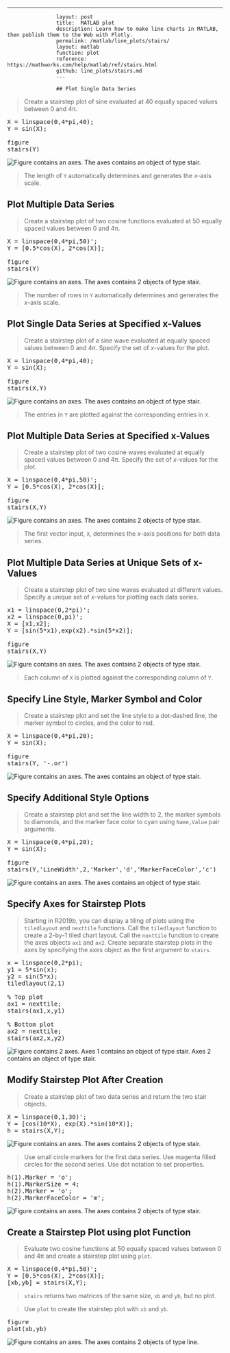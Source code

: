 ---
                    layout: post
                    title:  MATLAB plot
                    description: Learn how to make line charts in MATLAB, then publish them to the Web with Plotly.
                    permalink: /matlab/line_plots/stairs/
                    layout: matlab
                    function: plot
                    reference: https://mathworks.com/help/matlab/ref/stairs.html
                    github: line_plots/stairs.md
                    ---

                    ## Plot Single Data Series 









> Create a stairstep plot of sine evaluated at 40 equally spaced values between 0 and 4π. 

<pre class="mcode">X = linspace(0,4*pi,40);
Y = sin(X);

figure
stairs(Y)</pre>

![Figure contains an axes. The axes contains an object of type stair.](https://mathworks.com/help/examples/graphics/win64/PlotaSingleDataSeriesExample_01.png)

> The length of `Y` automatically determines and generates the *x*-axis scale. 

## Plot Multiple Data Series 









> Create a stairstep plot of two cosine functions evaluated at 50 equally spaced values between 0 and 4π. 

<pre class="mcode">X = linspace(0,4*pi,50)';
Y = [0.5*cos(X), 2*cos(X)];

figure
stairs(Y)</pre>

![Figure contains an axes. The axes contains 2 objects of type stair.](https://mathworks.com/help/examples/graphics/win64/PlotMultipleDataSeriesExample_01.png)

> The number of rows in `Y` automatically determines and generates the *x*-axis scale. 

## Plot Single Data Series at Specified x-Values 









> Create a stairstep plot of a sine wave evaluated at equally spaced values between 0 and 4π. Specify the set of *x*-values for the plot. 

<pre class="mcode">X = linspace(0,4*pi,40);
Y = sin(X);

figure
stairs(X,Y)</pre>

![Figure contains an axes. The axes contains an object of type stair.](https://mathworks.com/help/examples/graphics/win64/PlotaSingleDataSeriesatSpecifiedxValuesExample_01.png)

> The entries in `Y` are plotted against the corresponding entries in `X`. 

## Plot Multiple Data Series at Specified x-Values 









> Create a stairstep plot of two cosine waves evaluated at equally spaced values between 0 and 4π. Specify the set of *x*-values for the plot. 

<pre class="mcode">X = linspace(0,4*pi,50)';
Y = [0.5*cos(X), 2*cos(X)];

figure
stairs(X,Y)</pre>

![Figure contains an axes. The axes contains 2 objects of type stair.](https://mathworks.com/help/examples/graphics/win64/PlotMultipleDataSeriesatSpecifiedxValuesExample_01.png)

> The first vector input, `X`, determines the *x*-axis positions for both data series. 

## Plot Multiple Data Series at Unique Sets of x-Values 









> Create a stairstep plot of two sine waves evaluated at different values. Specify a unique set of *x*-values for plotting each data series. 

<pre class="mcode">x1 = linspace(0,2*pi)';
x2 = linspace(0,pi)';
X = [x1,x2];
Y = [sin(5*x1),exp(x2).*sin(5*x2)];

figure
stairs(X,Y)</pre>

![Figure contains an axes. The axes contains 2 objects of type stair.](https://mathworks.com/help/examples/graphics/win64/PlotMultipleDataSeriesatUniqueSetsofxValuesExample_01.png)

> Each column of `X` is plotted against the corresponding column of `Y`. 

## Specify Line Style, Marker Symbol and Color 









> Create a stairstep plot and set the line style to a dot-dashed line, the marker symbol to circles, and the color to red. 

<pre class="mcode">X = linspace(0,4*pi,20);
Y = sin(X);

figure
stairs(Y, '-.or')</pre>

![Figure contains an axes. The axes contains an object of type stair.](https://mathworks.com/help/examples/graphics/win64/SpecifytheLineStyleMarkerSymbolandColorExample_01.png)

## Specify Additional Style Options 









> Create a stairstep plot and set the line width to 2, the marker symbols to diamonds, and the marker face color to cyan using `Name,Value` pair arguments. 

<pre class="mcode">X = linspace(0,4*pi,20);
Y = sin(X);

figure
stairs(Y,'LineWidth',2,'Marker','d','MarkerFaceColor','c')</pre>

![Figure contains an axes. The axes contains an object of type stair.](https://mathworks.com/help/examples/graphics/win64/SpecifyAdditionalStyleOptionsExample_01.png)

## Specify Axes for Stairstep Plots 









> Starting in R2019b, you can display a tiling of plots using the `tiledlayout` and `nexttile` functions. Call the `tiledlayout` function to create a 2-by-1 tiled chart layout. Call the `nexttile` function to create the axes objects `ax1` and `ax2`. Create separate stairstep plots in the axes by specifying the axes object as the first argument to `stairs`.

<pre class="mcode">x = linspace(0,2*pi);
y1 = 5*sin(x);
y2 = sin(5*x);
tiledlayout(2,1)

% Top plot
ax1 = nexttile;
stairs(ax1,x,y1)

% Bottom plot
ax2 = nexttile;  
stairs(ax2,x,y2)</pre>

![Figure contains 2 axes. Axes 1 contains an object of type stair. Axes 2 contains an object of type stair.](https://mathworks.com/help/examples/graphics/win64/StairsSpecificAxesExample_01.png)

## Modify Stairstep Plot After Creation 









> Create a stairstep plot of two data series and return the two stair objects.

<pre class="mcode">X = linspace(0,1,30)';
Y = [cos(10*X), exp(X).*sin(10*X)];
h = stairs(X,Y);</pre>

![Figure contains an axes. The axes contains 2 objects of type stair.](https://mathworks.com/help/examples/graphics2/win64/SetStairObjectPropertiesExample_01.png)

> Use small circle markers for the first data series. Use magenta filled circles for the second series. Use dot notation to set properties.

<pre class="mcode">h(1).Marker = 'o';
h(1).MarkerSize = 4;
h(2).Marker = 'o';
h(2).MarkerFaceColor = 'm';</pre>

![Figure contains an axes. The axes contains 2 objects of type stair.](https://mathworks.com/help/examples/graphics2/win64/SetStairObjectPropertiesExample_02.png)

## Create a Stairstep Plot using plot Function 









> Evaluate two cosine functions at 50 equally spaced values between 0 and 4π and create a stairstep plot using `plot`. 

<pre class="mcode">X = linspace(0,4*pi,50)';
Y = [0.5*cos(X), 2*cos(X)];
[xb,yb] = stairs(X,Y);</pre>

> `stairs` returns two matrices of the same size, `xb` and `yb`, but no plot. 

> Use `plot` to create the stairstep plot with `xb` and `yb`. 

<pre class="mcode">figure
plot(xb,yb)</pre>

![Figure contains an axes. The axes contains 2 objects of type line.](https://mathworks.com/help/examples/graphics/win64/CreateaStairstepPlotusingplotExample_01.png)

